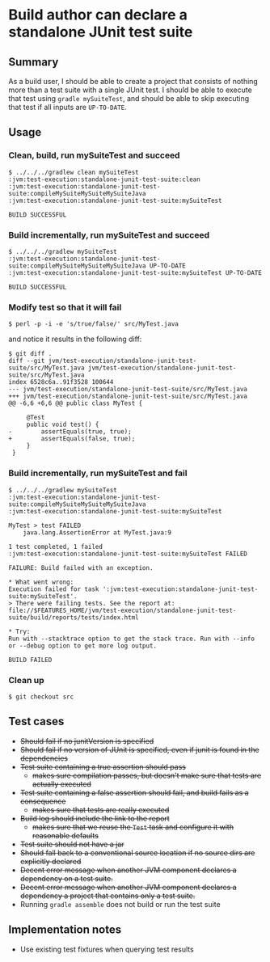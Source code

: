 # Build author can declare a standalone JUnit test suite

## Summary

As a build user, I should be able to create a project that consists of nothing more than a test suite with a single JUnit test. I should be able to execute that test using `gradle mySuiteTest`, and should be able to skip executing that test if all inputs are `UP-TO-DATE`.

## Usage

### Clean, build, run mySuiteTest and succeed

    $ ../../../gradlew clean mySuiteTest
    :jvm:test-execution:standalone-junit-test-suite:clean
    :jvm:test-execution:standalone-junit-test-suite:compileMySuiteMySuiteMySuiteJava
    :jvm:test-execution:standalone-junit-test-suite:mySuiteTest

    BUILD SUCCESSFUL


### Build incrementally, run mySuiteTest and succeed

    $ ../../../gradlew mySuiteTest
    :jvm:test-execution:standalone-junit-test-suite:compileMySuiteMySuiteMySuiteJava UP-TO-DATE
    :jvm:test-execution:standalone-junit-test-suite:mySuiteTest UP-TO-DATE

    BUILD SUCCESSFUL


### Modify test so that it will fail

    $ perl -p -i -e 's/true/false/' src/MyTest.java

and notice it results in the following diff:

    $ git diff .
    diff --git jvm/test-execution/standalone-junit-test-suite/src/MyTest.java jvm/test-execution/standalone-junit-test-suite/src/MyTest.java
    index 6528c6a..91f3528 100644
    --- jvm/test-execution/standalone-junit-test-suite/src/MyTest.java
    +++ jvm/test-execution/standalone-junit-test-suite/src/MyTest.java
    @@ -6,6 +6,6 @@ public class MyTest {

         @Test
         public void test() {
    -        assertEquals(true, true);
    +        assertEquals(false, true);
         }
     }

### Build incrementally, run mySuiteTest and fail

    $ ../../../gradlew mySuiteTest
    :jvm:test-execution:standalone-junit-test-suite:compileMySuiteMySuiteMySuiteJava
    :jvm:test-execution:standalone-junit-test-suite:mySuiteTest

    MyTest > test FAILED
        java.lang.AssertionError at MyTest.java:9

    1 test completed, 1 failed
    :jvm:test-execution:standalone-junit-test-suite:mySuiteTest FAILED

    FAILURE: Build failed with an exception.

    * What went wrong:
    Execution failed for task ':jvm:test-execution:standalone-junit-test-suite:mySuiteTest'.
    > There were failing tests. See the report at: file://$FEATURES_HOME/jvm/test-execution/standalone-junit-test-suite/build/reports/tests/index.html

    * Try:
    Run with --stacktrace option to get the stack trace. Run with --info or --debug option to get more log output.

    BUILD FAILED


### Clean up

    $ git checkout src

## Test cases

 - ~~Should fail if no junitVersion is specified~~
 - ~~Should fail if no version of JUnit is specified, even if junit is found in the dependencies~~
 - ~~Test suite containing a true assertion should pass~~
   - ~~makes sure compilation passes, but doesn't make sure that tests are actually executed~~
 - ~~Test suite containing a false assertion should fail, and build fails as a consequence~~
   - ~~makes sure that tests are really executed~~
 - ~~Build log should include the link to the report~~
   - ~~makes sure that we reuse the `Test` task and configure it with reasonable defaults~~
 - ~~Test suite should not have a jar~~
 - ~~Should fall back to a conventional source location if no source dirs are explicitly declared~~
 - ~~Decent error message when another JVM component declares a dependency on a test suite.~~
 - ~~Decent error message when another JVM component declares a dependency a project that contains only a test suite.~~
 - Running `gradle assemble` does not build or run the test suite


## Implementation notes

 - Use existing test fixtures when querying test results
